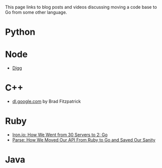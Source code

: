 This page links to blog posts and videos discussing moving a code base to Go from some other language.

# Python

# Node

* [Digg](https://medium.com/@theflapjack103/the-way-of-the-gopher-6693db15ae1f#.yw5lk8t25)

# C++

* [dl.google.com](https://talks.golang.org/2013/oscon-dl.slide#1) by Brad Fitzpatrick

# Ruby

* [Iron.io: How We Went from 30 Servers to 2: Go](https://www.iron.io/how-we-went-from-30-servers-to-2-go/)
* [Parse: How We Moved Our API From Ruby to Go and Saved Our Sanity](http://blog.parse.com/learn/how-we-moved-our-api-from-ruby-to-go-and-saved-our-sanity/)

# Java

